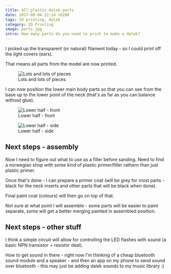 ```yaml
---
title: All plastic dalek parts
date: 2017-09-04 22:14 +0200
tags: 3d printing, dalek
category: 3D Printing
image: parts.jpg
intro: How many parts do you need to print to make a dalek?
---
```


I picked up the transparent (or natural) filament today - so I could print off the light covers (ears).

That means all parts from the model are now printed.

<figure class="figure w-100 text-center">
  <img class="figure-img img-fluid rounded" src="/images/posts/2017/09/parts.jpg" title="Lots and lots of pieces" alt="Lots and lots of pieces"/>
  <figcaption class="figure-caption">Lots and lots of pieces</figcaption>
</figure>

I can now position the lower main body parts so that you can see from the base up to the lower point of the neck (that's as far as you can balance without glue).

<figure class="figure w-100 text-center">
  <img class="figure-img img-fluid rounded" src="/images/posts/2017/09/lower_half_front.jpg" title="Lower half - front" alt="Lower half - front"/>
  <figcaption class="figure-caption">Lower half - front</figcaption>
</figure>

<figure class="figure w-100 text-center">
  <img class="figure-img img-fluid rounded" src="/images/posts/2017/09/lower_half_side.jpg" title="Lower half - side" alt="Lower half - side"/>
  <figcaption class="figure-caption">Lower half - side</figcaption>
</figure>

## Next steps - assembly

Now I need to figure out what to use as a filler before sanding. Need to find a norwegian shop with some kind of plastic primer/filler rathern than just plastic primer.

Once that's done - I can prepare a primer coat (will be grey for most parts - black for the neck inserts and other parts that will be black when done).

Final paint coat (colours) will then go on top of that.

Not sure at what point I will assemble - some parts will be easier to paint separate, some will get a better merging painted in assembled position.

## Next steps - other stuff

I think a simple circuit will allow for controlling the LED flashes with sound (a basic NPN transistor + resistor deal).

How to get sound in there - right now I'm thinking of a cheap bluetooth sound module and a speaker - and then an app on my phone to send sound over bluetooth - this may just be adding dalek sounds to my music library :)
